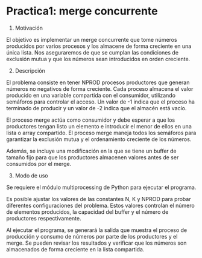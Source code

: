 # Practica1: merge concurrente

1. Motivación

El objetivo es implementar un merge concurrente que tome números producidos por varios procesos y los almacene de forma creciente en una única lista. Nos aseguraremos de que se cumplan las condiciones de exclusión mutua y que los números sean introducidos en orden creciente.

2. Descripción

El problema consiste en tener NPROD procesos productores que generan números no negativos de forma creciente. Cada proceso almacena el valor producido en una variable compartida con el consumidor, utilizando semáforos para controlar el acceso. Un valor de -1 indica que el proceso ha terminado de producir y un valor de -2 indica que el almacén está vacío.

El proceso merge actúa como consumidor y debe esperar a que los productores tengan listo un elemento e introducir el menor de ellos en una lista o array compartido. El proceso merge maneja todos los semáforos para garantizar la exclusión mutua y el ordenamiento creciente de los números.

Además, se incluye una modificación en la que se tiene un buffer de tamaño fijo para que los productores almacenen valores antes de ser consumidos por el merge.

3. Modo de uso

Se requiere el módulo multiprocessing de Python para ejecutar el programa.

Es posible ajustar los valores de las constantes N, K y NPROD para probar diferentes configuraciones del problema. Estos valores controlan el número de elementos producidos, la capacidad del buffer y el número de productores respectivamente.

Al ejecutar el programa, se generará la salida que muestra el proceso de producción y consumo de números por parte de los productores y el merge. Se pueden revisar los resultados y verificar que los números son almacenados de forma creciente en la lista compartida.
